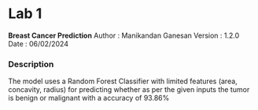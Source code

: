 # Lab 1

**Breast Cancer Prediction**
Author : Manikandan Ganesan
Version : 1.2.0
Date : 06/02/2024

### Description

The model uses a Random Forest Classifier with limited features (area, concavity, radius) for predicting whether as per the given inputs the tumor is benign or malignant with a accuracy of 93.86%
